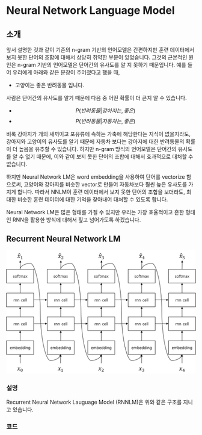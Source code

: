 # Neural Network Language Model

## 소개

앞서 설명한 것과 같이 기존의 n-gram 기반의 언어모델은 간편하지만 훈련 데이터에서 보지 못한 단어의 조합에 대해서 상당히 취약한 부분이 있었습니다. 그것의 근본적인 원인은 n-gram 기반의 언어모델은 단어간의 유사도를 알 지 못하기 때문입니다. 예를 들어 우리에게 아래와 같은 문장이 주어졌다고 했을 때,

* 고양이는 좋은 반려동물 입니다.

사람은 단어간의 유사도를 알기 때문에 다음 중 어떤 확률이 더 큰지 알 수 있습니다.

* $$P(반려동물|강아지는, 좋은)$$
* $$P(반려동물|자동차는, 좋은)$$

비록 강아지가 개의 새끼이고 포유류에 속하는 가축에 해당한다는 지식이 없을지라도, 강아지와 고양이의 유사도를 알기 때문에 자동차 보다는 강아지에 대한 반려동물의 확률이 더 높음을 유추할 수 있습니다. 하지만 n-gram 방식의 언어모델은 단어간의 유사도를 알 수 없기 때문에, 이와 같이 보지 못한 단어의 조합에 대해서 효과적으로 대처할 수 없습니다.

하지만 Neural Network LM은 word embedding을 사용하여 단어를 vectorize 함으로써, 고양이와 강아지를 비슷한 vector로 만들어 자동차보다 훨씬 높은 유사도를 가지게 합니다. 따라서 NNLM이 훈련 데이터에서 보지 못한 단어의 조합을 보더라도, 최대한 비슷한 훈련 데이터에 대한 기억을 찾아내어 대처할 수 있도록 합니다.

Neural Network LM은 많은 형태를 가질 수 있지만 우리는 가장 효율적이고 흔한 형태인 RNN을 활용한 방식에 대해서 짚고 넘어가도록 하겠습니다.

## Recurrent Neural Network LM

![](/assets/rnn_lm_architecture.png)

### 설명

Recurrent Neural Network Lauguage Model \(RNNLM\)은 위와 같은 구조를 지니고 있습니다.


### 코드



